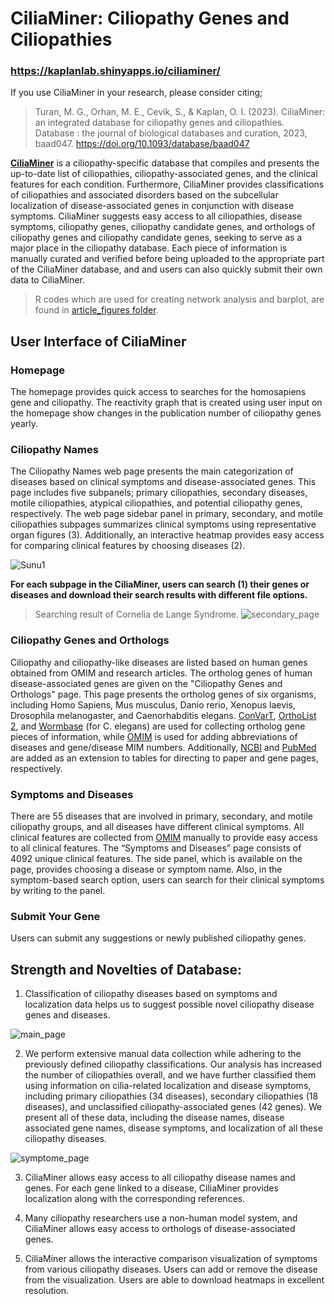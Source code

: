 
# CiliaMiner: Ciliopathy Genes and Ciliopathies
### https://kaplanlab.shinyapps.io/ciliaminer/

If you use CiliaMiner in your research, please consider citing;
> Turan, M. G., Orhan, M. E., Cevik, S., & Kaplan, O. I. (2023). CiliaMiner: an integrated database for ciliopathy genes and ciliopathies. Database : the journal of biological databases and curation, 2023, baad047. https://doi.org/10.1093/database/baad047

[**CiliaMiner**](https://kaplanlab.shinyapps.io/ciliaminer/) is a ciliopathy-specific database that compiles and presents the up-to-date list of ciliopathies, ciliopathy-associated genes, and the clinical features for each condition. Furthermore, CiliaMiner provides classifications of ciliopathies and associated disorders based on the subcellular localization of disease-associated genes in conjunction with disease symptoms. CiliaMiner suggests easy access to all ciliopathies, disease symptoms, ciliopathy genes, ciliopathy candidate genes, and orthologs of ciliopathy genes and ciliopathy candidate genes, seeking to serve as a major place in the ciliopathy database. Each piece of information is manually curated and verified before being uploaded to the appropriate part of the CiliaMiner database, and and users can also quickly submit their own data to CiliaMiner.

> R codes which are used for creating network analysis and barplot, are found in [article_figures folder](https://github.com/thekaplanlab/CiliaMiner/tree/main/article_figures). 

## User Interface of CiliaMiner

### Homepage

The homepage provides quick access to searches for the homosapiens gene and ciliopathy. The reactivity graph that is created using user input on the homepage show changes in the publication number of ciliopathy genes yearly.

### Ciliopathy Names

The Ciliopathy Names web page presents the main categorization of diseases based on clinical symptoms and disease-associated genes. This page includes five subpanels; primary ciliopathies, secondary diseases, motile ciliopathies, atypical ciliopathies, and potential ciliopathy genes, respectively. The web page sidebar panel in primary, secondary, and motile ciliopathies subpages summarizes clinical symptoms using representative organ figures (3). Additionally, an interactive heatmap provides easy access for comparing clinical features by choosing diseases (2). 

![Sunu1](https://user-images.githubusercontent.com/66166710/204107017-de9dd977-8a59-4b59-9481-8668b43c2025.jpg)

**For each subpage in the CiliaMiner, users can search (1) their genes or diseases and download their search results with different file options.**
>Searching result of Cornelia de Lange Syndrome.
![secondary_page](https://user-images.githubusercontent.com/66166710/204107041-a76f5725-708e-4ba7-a1bb-e7b6294dbaf8.png)

### Ciliopathy Genes and Orthologs

Ciliopathy and ciliopathy-like diseases are listed based on human genes obtained from OMIM and research articles. The ortholog genes of human disease-associated genes are given on the "Ciliopathy Genes and Orthologs" page. This page presents the ortholog genes of six organisms, including Homo Sapiens, Mus musculus, Danio rerio, Xenopus laevis, Drosophila melanogaster, and Caenorhabditis elegans. [ConVarT](https://convart.org/), [OrthoList 2](http://ortholist.shaye-lab.org/), and [Wormbase](https://wormbase.org/) (for C. elegans) are used for collecting ortholog gene pieces of information, while [OMIM](https://www.omim.org/) is used for adding abbreviations of diseases and gene/disease MIM numbers. Additionally, [NCBI](https://www.ncbi.nlm.nih.gov/gene/) and [PubMed](https://pubmed.ncbi.nlm.nih.gov/) are added as an extension to tables for directing to paper and gene pages, respectively.

### Symptoms and Diseases

There are 55 diseases that are involved in primary, secondary, and motile ciliopathy groups, and all diseases have different clinical symptoms. All clinical features are collected from [OMIM](https://www.omim.org/) manually to provide easy access to all clinical features. The “Symptoms and Diseases” page consists of 4092 unique clinical features. The side panel, which is available on the page, provides choosing a disease or symptom name. Also, in the symptom-based search option, users can search for their clinical symptoms by writing to the panel.

### Submit Your Gene

Users can submit any suggestions or newly published ciliopathy genes.

##  Strength and Novelties of Database:

1. Classification of ciliopathy diseases based on symptoms and localization data helps us to suggest possible novel ciliopathy disease genes and diseases. 

![main_page](https://user-images.githubusercontent.com/66166710/204104792-fff2ea35-fcd8-41bf-a41b-51c2a719019c.PNG)

2.  We perform extensive manual data collection while adhering to the previously defined ciliopathy classifications. Our analysis has increased the number of ciliopathies overall, and we have further classified them using information on cilia-related localization and disease symptoms, including primary ciliopathies (34 diseases), secondary ciliopathies (18 diseases), and unclassified ciliopathy-associated genes (42 genes). We present all of these data, including the disease names, disease associated gene names, disease symptoms, and localization of all these ciliopathy diseases.

![symptome_page](https://user-images.githubusercontent.com/66166710/204104681-829ec179-1961-4ec1-a5e0-940e59293451.PNG)

3. CiliaMiner allows easy access to all ciliopathy disease names and genes. For each gene linked to a disease, CiliaMiner provides localization along with the corresponding references.

4. Many ciliopathy researchers use a non-human model system, and CiliaMiner allows easy access to orthologs of disease-associated genes.

5. CiliaMiner allows the interactive comparison visualization of symptoms from various ciliopathy diseases. Users can add or remove the disease from the visualization. Users are able to download heatmaps in excellent resolution. 





